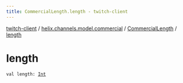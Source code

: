 ```yaml
---
title: CommercialLength.length - twitch-client
---
```


[twitch-client](../../index.html) / [helix.channels.model.commercial](../index.html) / [CommercialLength](index.html) / [length](./length.html)

# length

`val length: `[`Int`](https://kotlinlang.org/api/latest/jvm/stdlib/kotlin/-int/index.html)